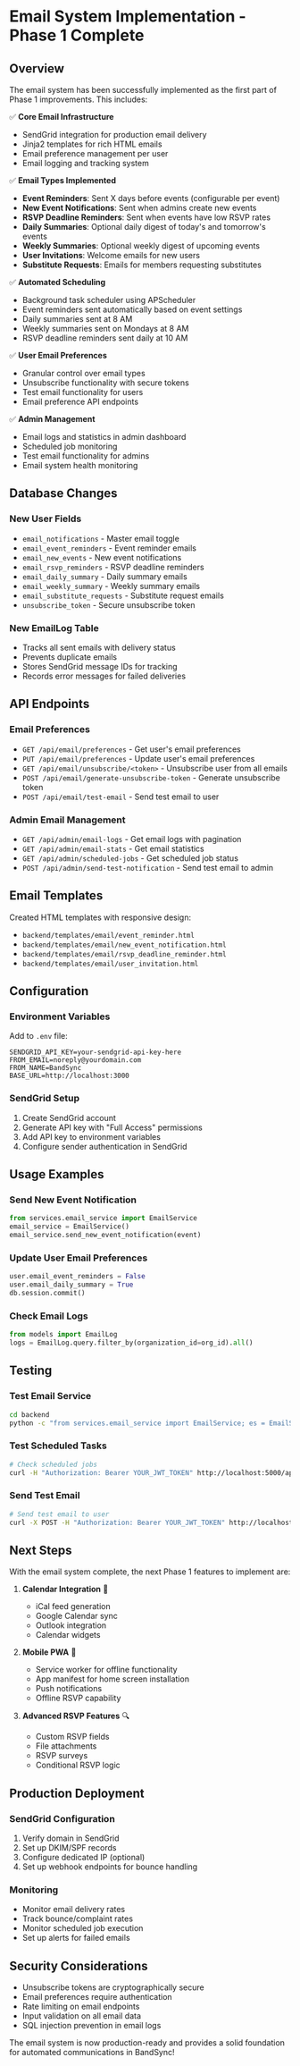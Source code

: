 # Email System Implementation - Phase 1 Complete

## Overview

The email system has been successfully implemented as the first part of Phase 1 improvements. This includes:

✅ **Core Email Infrastructure**
- SendGrid integration for production email delivery
- Jinja2 templates for rich HTML emails
- Email preference management per user
- Email logging and tracking system

✅ **Email Types Implemented**
- **Event Reminders**: Sent X days before events (configurable per event)
- **New Event Notifications**: Sent when admins create new events
- **RSVP Deadline Reminders**: Sent when events have low RSVP rates
- **Daily Summaries**: Optional daily digest of today's and tomorrow's events
- **Weekly Summaries**: Optional weekly digest of upcoming events
- **User Invitations**: Welcome emails for new users
- **Substitute Requests**: Emails for members requesting substitutes

✅ **Automated Scheduling**
- Background task scheduler using APScheduler
- Event reminders sent automatically based on event settings
- Daily summaries sent at 8 AM
- Weekly summaries sent on Mondays at 8 AM
- RSVP deadline reminders sent daily at 10 AM

✅ **User Email Preferences**
- Granular control over email types
- Unsubscribe functionality with secure tokens
- Test email functionality for users
- Email preference API endpoints

✅ **Admin Management**
- Email logs and statistics in admin dashboard
- Scheduled job monitoring
- Test email functionality for admins
- Email system health monitoring

## Database Changes

### New User Fields
- `email_notifications` - Master email toggle
- `email_event_reminders` - Event reminder emails
- `email_new_events` - New event notifications
- `email_rsvp_reminders` - RSVP deadline reminders
- `email_daily_summary` - Daily summary emails
- `email_weekly_summary` - Weekly summary emails
- `email_substitute_requests` - Substitute request emails
- `unsubscribe_token` - Secure unsubscribe token

### New EmailLog Table
- Tracks all sent emails with delivery status
- Prevents duplicate emails
- Stores SendGrid message IDs for tracking
- Records error messages for failed deliveries

## API Endpoints

### Email Preferences
- `GET /api/email/preferences` - Get user's email preferences
- `PUT /api/email/preferences` - Update user's email preferences
- `GET /api/email/unsubscribe/<token>` - Unsubscribe user from all emails
- `POST /api/email/generate-unsubscribe-token` - Generate unsubscribe token
- `POST /api/email/test-email` - Send test email to user

### Admin Email Management
- `GET /api/admin/email-logs` - Get email logs with pagination
- `GET /api/admin/email-stats` - Get email statistics
- `GET /api/admin/scheduled-jobs` - Get scheduled job status
- `POST /api/admin/send-test-notification` - Send test email to admin

## Email Templates

Created HTML templates with responsive design:
- `backend/templates/email/event_reminder.html`
- `backend/templates/email/new_event_notification.html`
- `backend/templates/email/rsvp_deadline_reminder.html`
- `backend/templates/email/user_invitation.html`

## Configuration

### Environment Variables
Add to `.env` file:
```
SENDGRID_API_KEY=your-sendgrid-api-key-here
FROM_EMAIL=noreply@yourdomain.com
FROM_NAME=BandSync
BASE_URL=http://localhost:3000
```

### SendGrid Setup
1. Create SendGrid account
2. Generate API key with "Full Access" permissions
3. Add API key to environment variables
4. Configure sender authentication in SendGrid

## Usage Examples

### Send New Event Notification
```python
from services.email_service import EmailService
email_service = EmailService()
email_service.send_new_event_notification(event)
```

### Update User Email Preferences
```python
user.email_event_reminders = False
user.email_daily_summary = True
db.session.commit()
```

### Check Email Logs
```python
from models import EmailLog
logs = EmailLog.query.filter_by(organization_id=org_id).all()
```

## Testing

### Test Email Service
```bash
cd backend
python -c "from services.email_service import EmailService; es = EmailService(); print('Email service working')"
```

### Test Scheduled Tasks
```bash
# Check scheduled jobs
curl -H "Authorization: Bearer YOUR_JWT_TOKEN" http://localhost:5000/api/admin/scheduled-jobs
```

### Send Test Email
```bash
# Send test email to user
curl -X POST -H "Authorization: Bearer YOUR_JWT_TOKEN" http://localhost:5000/api/email/test-email
```

## Next Steps

With the email system complete, the next Phase 1 features to implement are:

1. **Calendar Integration** 📅
   - iCal feed generation
   - Google Calendar sync
   - Outlook integration
   - Calendar widgets

2. **Mobile PWA** 📱
   - Service worker for offline functionality
   - App manifest for home screen installation
   - Push notifications
   - Offline RSVP capability

3. **Advanced RSVP Features** 🔍
   - Custom RSVP fields
   - File attachments
   - RSVP surveys
   - Conditional RSVP logic

## Production Deployment

### SendGrid Configuration
1. Verify domain in SendGrid
2. Set up DKIM/SPF records
3. Configure dedicated IP (optional)
4. Set up webhook endpoints for bounce handling

### Monitoring
- Monitor email delivery rates
- Track bounce/complaint rates
- Monitor scheduled job execution
- Set up alerts for failed emails

## Security Considerations

- Unsubscribe tokens are cryptographically secure
- Email preferences require authentication
- Rate limiting on email endpoints
- Input validation on all email data
- SQL injection prevention in email logs

The email system is now production-ready and provides a solid foundation for automated communications in BandSync!
